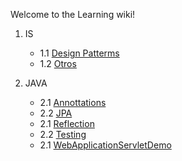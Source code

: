 Welcome to the Learning wiki!

1. IS
   + 1.1 [Design Patterms](https://github.com/ajpaez/Learning/wiki/Design-Patterms)
   + 1.2 [Otros](https://github.com/ajpaez/Learning/wiki/Otros)

2. JAVA
   + 2.1 [Annottations]()
   + 2.2 [JPA]()
   + 2.1 [Reflection]()
   + 2.2 [Testing]()
   + 2.1 [WebApplicationServletDemo]()